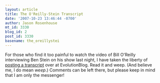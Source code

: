 ```yaml
---
layout: article
title: The O'Reilly-Stein Transcript
date: '2007-10-23 13:46:44 -0700'
author: Jason Rosenhouse
mt_id: 3330
blog_id: 2
post_id: 3330
basename: the_oreillystei
---
```

For those who find it too painful to watch the video of Bill O'Reilly interviewing Ben Stein on his show last night, I have taken the liberty of [posting a transcript](http://scienceblogs.com/evolutionblog/2007/10/oreilly_and_stein_transcript.php) over at EvolutionBlog.  Read it and weep.  (And believe me, I do mean _weep_.)  Comments can be left there, but please keep in mind that I am only the messenger!
